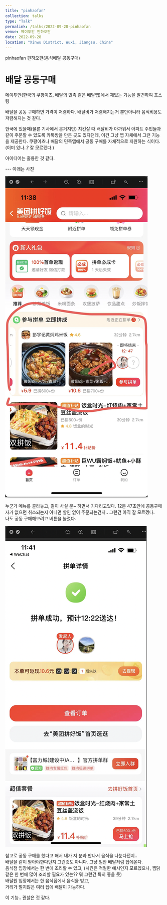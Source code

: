 ```yaml
---
title: "pinhaofan"
collection: talks
type: "Talk"
permalink: /talks/2022-09-28-pinhaofan
venue: 메이투안 핀하오판
date: 2022-09-28
location: "Xinwu District, Wuxi, Jiangsu, China"
---
```


pinhaofan
핀하오판(음식배달 공동구매)

# 배달 공동구매

메이투안(한국의 쿠팡이츠, 배달의 민족 같은 배달앱)에서 
재밌는 기능을 발견하여 포스팅

배달을 공동 구매하면 가격이 저렴하다.
배달비가 저렴해지는거 뿐만아니라 음식비용도 저렴해지는 것 같다. 

한국에 있을때(물론 기사에서 본거지만)
치킨살 때 배달비가 아까워서 아파트 주민들과 같이 주문할 수 있도록 카톡방을 만든 곳도 있다던데, 이건 그냥 앱 자체에서 그런 기능을 제공한다. 쿠팡이츠나 배달의 민족앱에서 공동 구매를 자체적으로 지원하는 식이다. (이미 있나..? 잘 모르겠다.)

아이디어는 훌륭한 것 같다.

--- 아래는 사진

![](/assets/2022-09-24-11-56-15.png)

누군가 메뉴를 골라놓고, 같이 사실 분~ 하면서 기다리고있다.
12분 47초안에 공동구매자가 없으면 취소되는지 아니면 할인 없이 주문되는건지.. 그런건 아직 잘 모르겠다.  
나도 공동 구매해보려고 버튼을 눌렀다.

![](/assets/2022-09-24-11-59-45.png)

참고로 공동 구매를 했다고 해서 내가 저 분과 만나서 음식을 나눈다던지..  
배달을 같이 받아야한다던지 그런것도 아니다. 그냥 일반 배달처럼 집에온다.   
음식점 입장에서는 한 번에 조리할 수 있고,  (치킨은 적절한 예시인지 모르겠으나, 찜닭같은 한 번에 많이 조리할 필요가 있는?? 뭐 그런건 특히 좋을 듯)  
배달원 입장에서는 한 음식집에서 음식을 받고,  
거리가 멀지않은 여러 집에 배달이 가능하다.

이 기능.. 괜찮은 것 같다.








